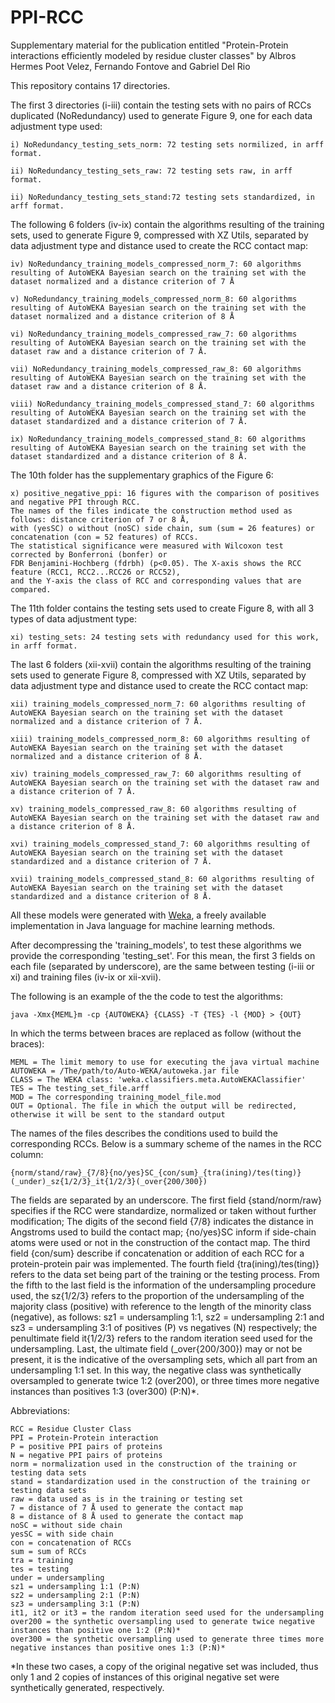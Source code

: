 # PPI-RCC
Supplementary material for the publication entitled "Protein-Protein interactions efficiently modeled by residue cluster classes" by Albros Hermes Poot Velez, Fernando Fontove and Gabriel Del Rio

This repository contains 17 directories.

The first 3 directories (i-iii) contain the testing sets with no pairs of RCCs duplicated (NoRedundancy) used to generate Figure 9, one for each data adjustment type used:

	i) NoRedundancy_testing_sets_norm: 72 testing sets normilized, in arff format.
	
	ii) NoRedundancy_testing_sets_raw: 72 testing sets raw, in arff format.
	
	ii) NoRedundancy_testing_sets_stand:72 testing sets standardized, in arff format.

The following 6 folders (iv-ix) contain the algorithms resulting of the training sets, used to generate Figure 9, compressed with XZ Utils, separated by data adjustment type and distance used to create the RCC contact map:

	iv) NoRedundancy_training_models_compressed_norm_7: 60 algorithms resulting of AutoWEKA Bayesian search on the training set with the dataset normalized and a distance criterion of 7 Å

	v) NoRedundancy_training_models_compressed_norm_8: 60 algorithms resulting of AutoWEKA Bayesian search on the training set with the dataset normalized and a distance criterion of 8 Å

	vi) NoRedundancy_training_models_compressed_raw_7: 60 algorithms resulting of AutoWEKA Bayesian search on the training set with the dataset raw and a distance criterion of 7 Å.

	vii) NoRedundancy_training_models_compressed_raw_8: 60 algorithms resulting of AutoWEKA Bayesian search on the training set with the dataset raw and a distance criterion of 8 Å.

	viii) NoRedundancy_training_models_compressed_stand_7: 60 algorithms resulting of AutoWEKA Bayesian search on the training set with the dataset standardized and a distance criterion of 7 Å.

	ix) NoRedundancy_training_models_compressed_stand_8: 60 algorithms resulting of AutoWEKA Bayesian search on the training set with the dataset standardized and a distance criterion of 8 Å.

The 10th folder has the supplementary graphics of the Figure 6:

	x) positive_negative_ppi: 16 figures with the comparison of positives and negative PPI through RCC. 
    The names of the files indicate the construction method used as follows: distance criterion of 7 or 8 Å, 
    with (yesSC) o without (noSC) side chain, sum (sum = 26 features) or concatenation (con = 52 features) of RCCs. 
    The statistical significance were measured with Wilcoxon test corrected by Bonferroni (bonfer) or 
    FDR Benjamini-Hochberg (fdrbh) (p<0.05). The X-axis shows the RCC feature (RCC1, RCC2...RCC26 or RCC52), 
    and the Y-axis the class of RCC and corresponding values that are compared.

The 11th folder contains the testing sets used to create Figure 8, with all 3 types of data adjustment type:

	xi) testing_sets: 24 testing sets with redundancy used for this work, in arff format.

The last 6 folders (xii-xvii) contain the algorithms resulting of the training sets used to generate Figure 8, compressed with XZ Utils, separated by data adjustment type and distance used to create the RCC contact map:

	xii) training_models_compressed_norm_7: 60 algorithms resulting of AutoWEKA Bayesian search on the training set with the dataset normalized and a distance criterion of 7 Å.

	xiii) training_models_compressed_norm_8: 60 algorithms resulting of AutoWEKA Bayesian search on the training set with the dataset normalized and a distance criterion of 8 Å.

	xiv) training_models_compressed_raw_7: 60 algorithms resulting of AutoWEKA Bayesian search on the training set with the dataset raw and a distance criterion of 7 Å.

	xv) training_models_compressed_raw_8: 60 algorithms resulting of AutoWEKA Bayesian search on the training set with the dataset raw and a distance criterion of 8 Å.

	xvi) training_models_compressed_stand_7: 60 algorithms resulting of AutoWEKA Bayesian search on the training set with the dataset standardized and a distance criterion of 7 Å.

	xvii) training_models_compressed_stand_8: 60 algorithms resulting of AutoWEKA Bayesian search on the training set with the dataset standardized and a distance criterion of 8 Å.

All these models were generated with <a href="https://www.cs.waikato.ac.nz/ml/weka/">Weka</a>, a freely available implementation in Java language for machine learning methods.

After decompressing the 'training_models', to test these algorithms we provide the corresponding 'testing_set'. For this mean, the first 3 fields on each file (separated by underscore), are the same between testing (i-iii or xi) and training files (iv-ix or xii-xvii). 

The following is an example of the the code to test the algorithms:

	java -Xmx{MEML}m -cp {AUTOWEKA} {CLASS} -T {TES} -l {MOD} > {OUT}

In which the terms between braces are replaced as follow (without the braces):

	MEML = The limit memory to use for executing the java virtual machine
	AUTOWEKA = /The/path/to/Auto-WEKA/autoweka.jar file 
	CLASS = The WEKA class: 'weka.classifiers.meta.AutoWEKAClassifier'
	TES = The testing_set_file.arff
	MOD = The corresponding training_model_file.mod 
	OUT = Optional. The file in which the output will be redirected, otherwise it will be sent to the standard output



The names of the files describes the conditions used to build the corresponding RCCs. Below is a summary scheme of the names in the RCC column:

	{norm/stand/raw}_{7/8}{no/yes}SC_{con/sum}_{tra(ining)/tes(ting)}(_under)_sz{1/2/3}_it{1/2/3}(_over{200/300})

The fields are separated by an underscore. The first field {stand/norm/raw} specifies if the RCC were standardize, normalized or taken without further modification; The digits of the second field {7/8} indicates the distance in Angstroms used to build the contact map; {no/yes}SC inform if side-chain atoms were used or not in the construction of the contact map. The third field {con/sum} describe if concatenation or addition of each RCC for a protein-protein pair was implemented. The fourth field {tra(ining)/tes(ting)} refers to the data set being part of the training or the testing process. From the fifth to the last field is the information of the undersampling procedure used, the sz{1/2/3} refers to the proportion of the undersampling of the majority class (positive) with reference to the length of the minority class (negative), as follows: sz1 = undersampling 1:1, sz2 = undersampling 2:1 and sz3 = undersampling 3:1 of positives (P) vs negatives (N) respectively; the penultimate field it{1/2/3} refers to the random iteration seed used for the undersampling. Last, the ultimate field (_over{200/300}) may or not be present, it is the indicative of the oversampling sets, which all part from an undersampling 1:1 set. In this way, the negative class was synthetically oversampled to generate twice 
1:2 (over200), or three times more negative instances than positives 1:3 (over300) (P:N)*.



Abbreviations:

	RCC = Residue Cluster Class
	PPI = Protein-Protein interaction
	P = positive PPI pairs of proteins
	N = negative PPI pairs of proteins
	norm = normalization used in the construction of the training or testing data sets
	stand = standardization used in the construction of the training or testing data sets
	raw = data used as is in the training or testing set
	7 = distance of 7 Å used to generate the contact map
	8 = distance of 8 Å used to generate the contact map
	noSC = without side chain
	yesSC = with side chain
	con = concatenation of RCCs
	sum = sum of RCCs
	tra = training
	tes = testing
	under = undersampling
	sz1 = undersampling 1:1 (P:N)
	sz2 = undersampling 2:1 (P:N)
	sz3 = undersampling 3:1 (P:N)
	it1, it2 or it3 = the random iteration seed used for the undersampling
	over200 = the synthetic oversampling used to generate twice negative instances than positive one 1:2 (P:N)*
	over300 = the synthetic oversampling used to generate three times more negative instances than positive ones 1:3 (P:N)*
	
*In these two cases, a copy of the original negative set was included, thus only 1 and 2 copies of instances of this
original negative set were synthetically generated, respectively.
